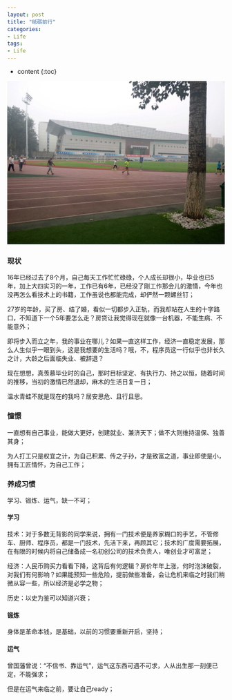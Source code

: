 ```yaml
---
layout: post
title: "砥砺前行"
categories: 
- Life
tags:
- Life
---
```


* content
{:toc}

![人生是长跑](/css/pics/life_running.jpg)

### 现状
  16年已经过去了8个月，自己每天工作忙忙碌碌，个人成长却很小，毕业也已5年，加上大四实习的一年，工作已有6年，已经没了刚工作那会儿的激情，今年也没再怎么看技术上的书籍，工作虽说也都能完成，却俨然一颗螺丝钉；

  27岁的年龄，买了房、结了婚，看似一切都步入正轨，而我却站在人生的十字路口，不知道下一个5年要怎么走？房贷让我觉得现在就像一台机器，不能生病、不能意外；

  即将步入而立之年，我的事业在哪儿？如果一直这样工作，经济一直稳定发展，那么人生似乎一眼到头，这是我想要的生活吗？哦，不，程序员这一行似乎也非长久之计，大龄之后面临失业、被辞退？

  现在想想，真羡慕毕业时的自己，那时目标坚定、有执行力、持之以恒，随着时间的推移，当初的激情已然退却，麻木的生活日复一日；

  温水青蛙不就是现在的我吗？居安思危、且行且思。

### 憧憬
  一直想有自己事业，能做大更好，创建就业、兼济天下；做不大则维持温保、独善其身；

  为人打工只是权宜之计，为自己积累、传之子孙，才是致富之道，事业即使是小，拥有工匠情怀，为自己工作；

### 养成习惯
  学习、锻炼、运气，缺一不可；

#### 学习
  技术：对于多数无背影的同学来说，拥有一门技术便是养家糊口的手艺，不管修车、厨师、程序员，都是一门技术，先活下来，再顾其它；技术的广度需要拓展，在有限的时候内将自己储备成一名初创公司的技术负责人，唯创业才可富足；

  经济：人民币购买力看看下降，这背后有何逻辑？房价年年上涨，何时泡沫破裂，对我们有何影响？如果能预知一些危险，提前做些准备，会让危机来临之时我们稍微从容一些，所以经济是必学之物；

  历史：以史为鉴可以知道兴衰；

#### 锻炼
   身体是革命本钱，是基础，以前的习惯要重新开启，坚持；

#### 运气
  曾国藩曾说：“不信书、靠运气”，运气这东西可遇不可求，人从出生那一刻便已定，不能强求；

  但是在运气来临之前，要让自己ready；
